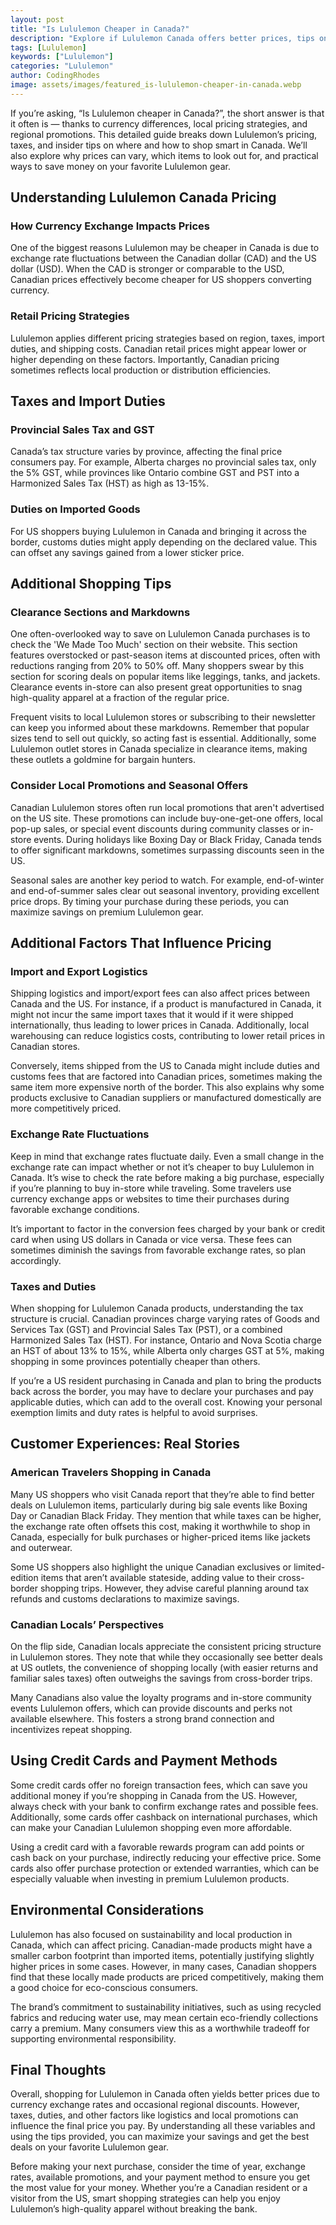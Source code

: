 ```yaml
---
layout: post
title: "Is Lululemon Cheaper in Canada?"
description: "Explore if Lululemon Canada offers better prices, tips on saving, and factors affecting costs for shoppers across borders."
tags: [Lululemon]
keywords: ["Lululemon"]
categories: "Lululemon"
author: CodingRhodes
image: assets/images/featured_is-lululemon-cheaper-in-canada.webp
---
```


If you’re asking, “Is Lululemon cheaper in Canada?”, the short answer is that it often is — thanks to currency differences, local pricing strategies, and regional promotions. This detailed guide breaks down Lululemon’s pricing, taxes, and insider tips on where and how to shop smart in Canada. We’ll also explore why prices can vary, which items to look out for, and practical ways to save money on your favorite Lululemon gear.

## Understanding Lululemon Canada Pricing

### How Currency Exchange Impacts Prices

One of the biggest reasons Lululemon may be cheaper in Canada is due to exchange rate fluctuations between the Canadian dollar (CAD) and the US dollar (USD). When the CAD is stronger or comparable to the USD, Canadian prices effectively become cheaper for US shoppers converting currency.

### Retail Pricing Strategies

Lululemon applies different pricing strategies based on region, taxes, import duties, and shipping costs. Canadian retail prices might appear lower or higher depending on these factors. Importantly, Canadian pricing sometimes reflects local production or distribution efficiencies.

## Taxes and Import Duties

### Provincial Sales Tax and GST

Canada’s tax structure varies by province, affecting the final price consumers pay. For example, Alberta charges no provincial sales tax, only the 5% GST, while provinces like Ontario combine GST and PST into a Harmonized Sales Tax (HST) as high as 13-15%.

### Duties on Imported Goods

For US shoppers buying Lululemon in Canada and bringing it across the border, customs duties might apply depending on the declared value. This can offset any savings gained from a lower sticker price.

## Additional Shopping Tips

### Clearance Sections and Markdowns

One often-overlooked way to save on Lululemon Canada purchases is to check the 'We Made Too Much' section on their website. This section features overstocked or past-season items at discounted prices, often with reductions ranging from 20% to 50% off. Many shoppers swear by this section for scoring deals on popular items like leggings, tanks, and jackets. Clearance events in-store can also present great opportunities to snag high-quality apparel at a fraction of the regular price.

Frequent visits to local Lululemon stores or subscribing to their newsletter can keep you informed about these markdowns. Remember that popular sizes tend to sell out quickly, so acting fast is essential. Additionally, some Lululemon outlet stores in Canada specialize in clearance items, making these outlets a goldmine for bargain hunters.

### Consider Local Promotions and Seasonal Offers

Canadian Lululemon stores often run local promotions that aren't advertised on the US site. These promotions can include buy-one-get-one offers, local pop-up sales, or special event discounts during community classes or in-store events. During holidays like Boxing Day or Black Friday, Canada tends to offer significant markdowns, sometimes surpassing discounts seen in the US.

Seasonal sales are another key period to watch. For example, end-of-winter and end-of-summer sales clear out seasonal inventory, providing excellent price drops. By timing your purchase during these periods, you can maximize savings on premium Lululemon gear.

## Additional Factors That Influence Pricing

### Import and Export Logistics

Shipping logistics and import/export fees can also affect prices between Canada and the US. For instance, if a product is manufactured in Canada, it might not incur the same import taxes that it would if it were shipped internationally, thus leading to lower prices in Canada. Additionally, local warehousing can reduce logistics costs, contributing to lower retail prices in Canadian stores.

Conversely, items shipped from the US to Canada might include duties and customs fees that are factored into Canadian prices, sometimes making the same item more expensive north of the border. This also explains why some products exclusive to Canadian suppliers or manufactured domestically are more competitively priced.

### Exchange Rate Fluctuations

Keep in mind that exchange rates fluctuate daily. Even a small change in the exchange rate can impact whether or not it’s cheaper to buy Lululemon in Canada. It’s wise to check the rate before making a big purchase, especially if you’re planning to buy in-store while traveling. Some travelers use currency exchange apps or websites to time their purchases during favorable exchange conditions.

It’s important to factor in the conversion fees charged by your bank or credit card when using US dollars in Canada or vice versa. These fees can sometimes diminish the savings from favorable exchange rates, so plan accordingly.

### Taxes and Duties

When shopping for Lululemon Canada products, understanding the tax structure is crucial. Canadian provinces charge varying rates of Goods and Services Tax (GST) and Provincial Sales Tax (PST), or a combined Harmonized Sales Tax (HST). For instance, Ontario and Nova Scotia charge an HST of about 13% to 15%, while Alberta only charges GST at 5%, making shopping in some provinces potentially cheaper than others.

If you’re a US resident purchasing in Canada and plan to bring the products back across the border, you may have to declare your purchases and pay applicable duties, which can add to the overall cost. Knowing your personal exemption limits and duty rates is helpful to avoid surprises.

## Customer Experiences: Real Stories

### American Travelers Shopping in Canada

Many US shoppers who visit Canada report that they’re able to find better deals on Lululemon items, particularly during big sale events like Boxing Day or Canadian Black Friday. They mention that while taxes can be higher, the exchange rate often offsets this cost, making it worthwhile to shop in Canada, especially for bulk purchases or higher-priced items like jackets and outerwear.

Some US shoppers also highlight the unique Canadian exclusives or limited-edition items that aren’t available stateside, adding value to their cross-border shopping trips. However, they advise careful planning around tax refunds and customs declarations to maximize savings.

### Canadian Locals’ Perspectives

On the flip side, Canadian locals appreciate the consistent pricing structure in Lululemon stores. They note that while they occasionally see better deals at US outlets, the convenience of shopping locally (with easier returns and familiar sales taxes) often outweighs the savings from cross-border trips.

Many Canadians also value the loyalty programs and in-store community events Lululemon offers, which can provide discounts and perks not available elsewhere. This fosters a strong brand connection and incentivizes repeat shopping.

## Using Credit Cards and Payment Methods

Some credit cards offer no foreign transaction fees, which can save you additional money if you’re shopping in Canada from the US. However, always check with your bank to confirm exchange rates and possible fees. Additionally, some cards offer cashback on international purchases, which can make your Canadian Lululemon shopping even more affordable.

Using a credit card with a favorable rewards program can add points or cash back on your purchase, indirectly reducing your effective price. Some cards also offer purchase protection or extended warranties, which can be especially valuable when investing in premium Lululemon products.

## Environmental Considerations

Lululemon has also focused on sustainability and local production in Canada, which can affect pricing. Canadian-made products might have a smaller carbon footprint than imported items, potentially justifying slightly higher prices in some cases. However, in many cases, Canadian shoppers find that these locally made products are priced competitively, making them a good choice for eco-conscious consumers.

The brand’s commitment to sustainability initiatives, such as using recycled fabrics and reducing water use, may mean certain eco-friendly collections carry a premium. Many consumers view this as a worthwhile tradeoff for supporting environmental responsibility.

## Final Thoughts

Overall, shopping for Lululemon in Canada often yields better prices due to currency exchange rates and occasional regional discounts. However, taxes, duties, and other factors like logistics and local promotions can influence the final price you pay. By understanding all these variables and using the tips provided, you can maximize your savings and get the best deals on your favorite Lululemon gear.

Before making your next purchase, consider the time of year, exchange rates, available promotions, and your payment method to ensure you get the most value for your money. Whether you’re a Canadian resident or a visitor from the US, smart shopping strategies can help you enjoy Lululemon’s high-quality apparel without breaking the bank.
